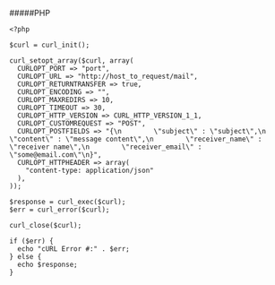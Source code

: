 #####PHP

    <?php
    
    $curl = curl_init();
    
    curl_setopt_array($curl, array(
      CURLOPT_PORT => "port",
      CURLOPT_URL => "http://host_to_request/mail",
      CURLOPT_RETURNTRANSFER => true,
      CURLOPT_ENCODING => "",
      CURLOPT_MAXREDIRS => 10,
      CURLOPT_TIMEOUT => 30,
      CURLOPT_HTTP_VERSION => CURL_HTTP_VERSION_1_1,
      CURLOPT_CUSTOMREQUEST => "POST",
      CURLOPT_POSTFIELDS => "{\n        \"subject\" : \"subject\",\n        \"content\" : \"message content\",\n        \"receiver_name\" : \"receiver name\",\n        \"receiver_email\" : \"some@email.com\"\n}",
      CURLOPT_HTTPHEADER => array(
        "content-type: application/json"
      ),
    ));
    
    $response = curl_exec($curl);
    $err = curl_error($curl);
    
    curl_close($curl);
    
    if ($err) {
      echo "cURL Error #:" . $err;
    } else {
      echo $response;
    }